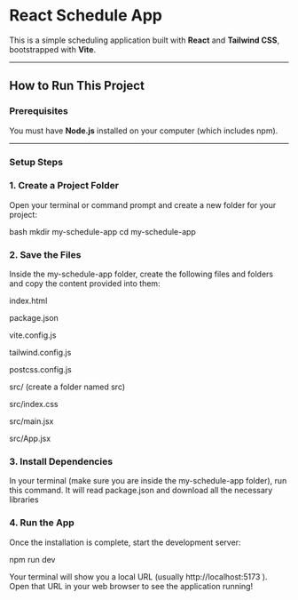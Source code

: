 # React Schedule App

This is a simple scheduling application built with **React** and **Tailwind CSS**, bootstrapped with **Vite**.

---

## How to Run This Project

### Prerequisites
You must have **Node.js** installed on your computer (which includes npm).

---

### Setup Steps

### 1. Create a Project Folder
Open your terminal or command prompt and create a new folder for your project:

bash
mkdir my-schedule-app
cd my-schedule-app


### 2. Save the Files

Inside the my-schedule-app folder, create the following files and folders and copy the content provided into them:

index.html

package.json

vite.config.js

tailwind.config.js

postcss.config.js

src/ (create a folder named src)

src/index.css

src/main.jsx

src/App.jsx

### 3. Install Dependencies

In your terminal (make sure you are inside the my-schedule-app folder), run this command.
It will read package.json and download all the necessary libraries

### 4. Run the App

Once the installation is complete, start the development server:

npm run dev


Your terminal will show you a local URL (usually http://localhost:5173
).
Open that URL in your web browser to see the application running!